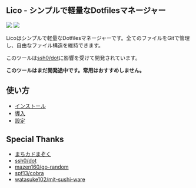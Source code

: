 ## Lico - シンプルで軽量なDotfilesマネージャー

![](https://img.shields.io/tokei/lines/github/Hayao0819/lico?style=flat-square)
![](https://img.shields.io/github/license/Hayao0819/lico?style=flat-square)


Licoはシンプルで軽量なDotfilesマネージャーです。全てのファイルをGitで管理し、自由なファイル構造を維持できます。

このツールは[ssh0/dot](https://github.com/ssh0/dot)に影響を受けて開発されています。

**このツールはまだ開発途中です。常用はおすすめしません。**

## 使い方

- [インストール](./docs/install.md)
- [導入](./docs/init.md)
- [設定](./docs/config.md)

## Special Thanks

- [まちカドまぞく](https://www.tbs.co.jp/anime/machikado/)
- [ssh0/dot](https://github.com/ssh0/dot)
- [mazen160/go-random](https://github.com/mazen160/go-random)
- [spf13/cobra](https://github.com/spf13/cobra)
- [watasuke102/mit-sushi-ware](https://github.com/watasuke102/mit-sushi-ware)

